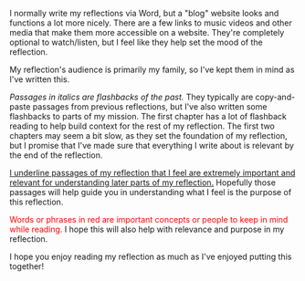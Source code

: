 I normally write my reflections via Word, but a "blog" website looks and functions a lot more nicely.  There are a few links to music videos and other media that make them more accessible on a website.  They're completely optional to watch/listen, but I feel like they help set the mood of the reflection.

My reflection's audience is primarily my family, so I've kept them in mind as I've written this.

_Passages in italics are flashbacks of the past._  They typically are copy-and-paste passages from previous reflections, but I've also written some flashbacks to parts of my mission.  The first chapter has a lot of flashback reading to help build context for the rest of my reflection.  The first two chapters may seem a bit slow, as they set the foundation of my reflection, but I promise that I've made sure that everything I write about is relevant by the end of the reflection.

<u>I underline passages of my reflection that I feel are extremely important and relevant for understanding later parts of my reflection.</u>  Hopefully those passages will help guide you in understanding what I feel is the purpose of this reflection.

<span style="color:red">Words or phrases in red are important concepts or people to keep in mind while reading.</span>  I hope this will also help with relevance and purpose in my reflection.

I hope you enjoy reading my reflection as much as I've enjoyed putting this together!
